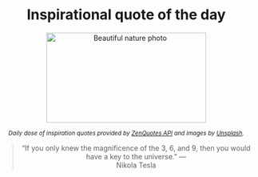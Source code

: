 
<div align="center">

# Inspirational quote of the day

<img src="./data/photo.jpeg" alt="Beautiful nature photo" width="320" height="180">

<sub><i>Daily dose of inspiration quotes provided by [ZenQuotes API](https://zenquotes.io/) and images by [Unsplash](https://unsplash.com/).</i></sub>


<blockquote>&ldquo;If you only knew the magnificence of the 3, 6, and 9, then you would have a key to the universe.&rdquo; &mdash; <footer>Nikola Tesla</footer></blockquote>

</div>
